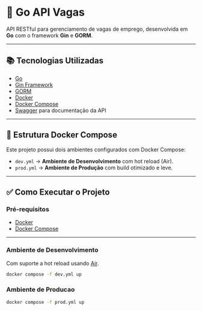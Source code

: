 ﻿# 🚀 Go API Vagas

API RESTful para gerenciamento de vagas de emprego, desenvolvida em **Go** com o framework **Gin** e **GORM**.

---

## 📚 Tecnologias Utilizadas

- [Go](https://go.dev/)
- [Gin Framework](https://gin-gonic.com/)
- [GORM](https://gorm.io/)
- [Docker](https://www.docker.com/)
- [Docker Compose](https://docs.docker.com/compose/)
- [Swagger](https://swagger.io/) para documentação da API

---

## 📂 Estrutura Docker Compose

Este projeto possui dois ambientes configurados com Docker Compose:

- `dev.yml` → **Ambiente de Desenvolvimento** com hot reload (Air).
- `prod.yml` → **Ambiente de Produção** com build otimizado e leve.

---

## ✅ Como Executar o Projeto

### Pré-requisitos

- [Docker](https://www.docker.com/get-started)
- [Docker Compose](https://docs.docker.com/compose/)

---

### Ambiente de Desenvolvimento

Com suporte a hot reload usando [Air](https://github.com/cosmtrek/air).

```bash
docker compose -f dev.yml up

```

### Ambiente de Producao


```bash
docker compose -f prod.yml up